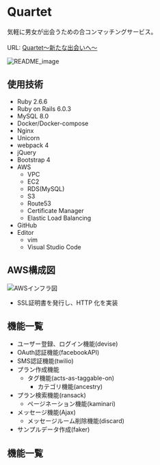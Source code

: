 # Quartet

気軽に男女が出会うための合コンマッチングサービス。<br><br>
URL: [Quartet〜新たな出会いへ〜](https:quartet-plan.com)

![README_image](https://user-images.githubusercontent.com/62461394/119217950-a8c4a180-bb18-11eb-8bef-ed33aba04f68.png)

## 使用技術
- Ruby 2.6.6
- Ruby on Rails 6.0.3
- MySQL 8.0
- Docker/Docker-compose
- Nginx
- Unicorn
- webpack 4
- jQuery
- Bootstrap 4
- AWS
  - VPC
  - EC2
  - RDS(MySQL)
  - S3
  - Route53
  - Certificate Manager
  - Elastic Load Balancing
- GitHub
- Editor
  - vim
  - Visual Studio Code

## AWS構成図

![AWSインフラ図](https://user-images.githubusercontent.com/62461394/119219595-49b75a80-bb21-11eb-9fcc-4990191e215a.png)

- SSL証明書を発行し、HTTP 化を実装

## 機能一覧
- ユーザー登録、ログイン機能(devise)
- OAuth認証機能(facebookAPI)
- SMS認証機能(twilio)
- プラン作成機能
  - タグ機能(acts-as-taggable-on)
    - カテゴリ機能(ancestry)
- プラン検索機能(ransack)
  - ページネーション機能(kaminari)
- メッセージ機能(Ajax)
  - メッセージルーム削除機能(discard)
- サンプルデータ作成(faker)

## 機能一覧
